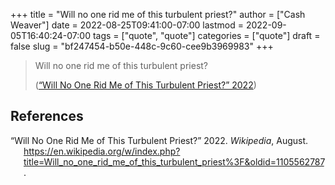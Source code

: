 +++
title = "Will no one rid me of this turbulent priest?"
author = ["Cash Weaver"]
date = 2022-08-25T09:41:00-07:00
lastmod = 2022-09-05T16:40:24-07:00
tags = ["quote", "quote"]
categories = ["quote"]
draft = false
slug = "bf247454-b50e-448c-9c60-cee9b3969983"
+++

> Will no one rid me of this turbulent priest?
>
> (<a href="#citeproc_bib_item_1">“Will No One Rid Me of This Turbulent Priest?” 2022</a>)

## References

<style>.csl-entry{text-indent: -1.5em; margin-left: 1.5em;}</style><div class="csl-bib-body">
  <div class="csl-entry"><a id="citeproc_bib_item_1"></a>“Will No One Rid Me of This Turbulent Priest?” 2022. <i>Wikipedia</i>, August. <a href="https://en.wikipedia.org/w/index.php?title=Will_no_one_rid_me_of_this_turbulent_priest%3F&oldid=1105562787">https://en.wikipedia.org/w/index.php?title=Will_no_one_rid_me_of_this_turbulent_priest%3F&#38;oldid=1105562787</a>.</div>
</div>
